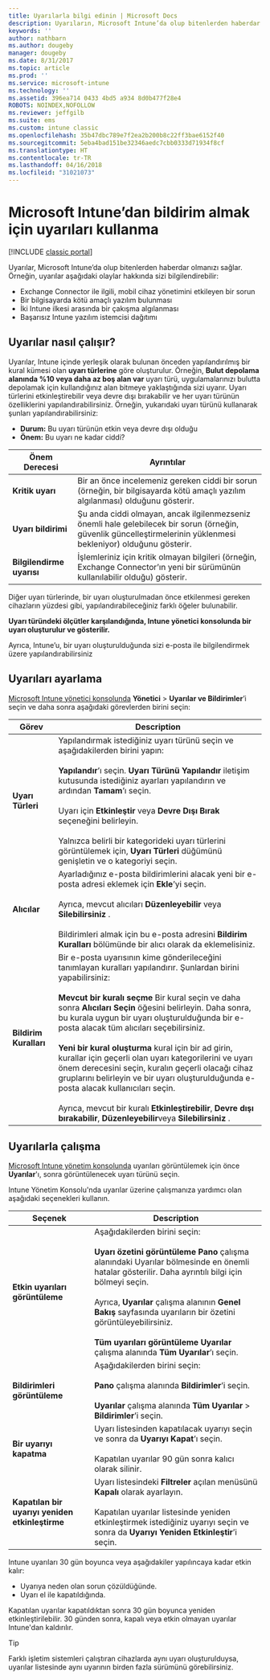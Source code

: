 ```yaml
---
title: Uyarılarla bilgi edinin | Microsoft Docs
description: Uyarıların, Microsoft Intune’da olup bitenlerden haberdar olmanızı nasıl sağladığını öğrenin.
keywords: ''
author: nathbarn
ms.author: dougeby
manager: dougeby
ms.date: 8/31/2017
ms.topic: article
ms.prod: ''
ms.service: microsoft-intune
ms.technology: ''
ms.assetid: 396ea714 0433 4bd5 a934 8d0b477f28e4
ROBOTS: NOINDEX,NOFOLLOW
ms.reviewer: jeffgilb
ms.suite: ems
ms.custom: intune classic
ms.openlocfilehash: 35b47dbc789e7f2ea2b200b8c22ff3bae6152f40
ms.sourcegitcommit: 5eba4bad151be32346aedc7cbb0333d71934f8cf
ms.translationtype: HT
ms.contentlocale: tr-TR
ms.lasthandoff: 04/16/2018
ms.locfileid: "31021073"
---
```

#  <a name="use-alerts-to-get-notified-by-microsoft-intune"></a>Microsoft Intune’dan bildirim almak için uyarıları kullanma

[!INCLUDE [classic portal](../includes/classic-portal.md)]

Uyarılar, Microsoft Intune’da olup bitenlerden haberdar olmanızı sağlar. Örneğin, uyarılar aşağıdaki olaylar hakkında sizi bilgilendirebilir:
- Exchange Connector ile ilgili, mobil cihaz yönetimini etkileyen bir sorun
- Bir bilgisayarda kötü amaçlı yazılım bulunması
- İki Intune ilkesi arasında bir çakışma algılanması
- Başarısız Intune yazılım istemcisi dağıtımı

## <a name="how-alerts-work"></a>Uyarılar nasıl çalışır?

Uyarılar, Intune içinde yerleşik olarak bulunan önceden yapılandırılmış bir kural kümesi olan **uyarı türlerine** göre oluşturulur. Örneğin, **Bulut depolama alanında %10 veya daha az boş alan var** uyarı türü, uygulamalarınızı bulutta depolamak için kullandığınız alan bitmeye yaklaştığında sizi uyarır. Uyarı türlerini etkinleştirebilir veya devre dışı bırakabilir ve her uyarı türünün özelliklerini yapılandırabilirsiniz. Örneğin, yukarıdaki uyarı türünü kullanarak şunları yapılandırabilirsiniz:

- **Durum:** Bu uyarı türünün etkin veya devre dışı olduğu
- **Önem:** Bu uyarı ne kadar ciddi?

|Önem Derecesi|Ayrıntılar|
|--|---|
|**Kritik uyarı**|Bir an önce incelemeniz gereken ciddi bir sorun (örneğin, bir bilgisayarda kötü amaçlı yazılım algılanması) olduğunu gösterir.|
|**Uyarı bildirimi**|Şu anda ciddi olmayan, ancak ilgilenmezseniz önemli hale gelebilecek bir sorun (örneğin, güvenlik güncelleştirmelerinin yüklenmesi bekleniyor) olduğunu gösterir.|
|**Bilgilendirme uyarısı**|İşlemleriniz için kritik olmayan bilgileri (örneğin, Exchange Connector’ın yeni bir sürümünün kullanılabilir olduğu) gösterir.|

Diğer uyarı türlerinde, bir uyarı oluşturulmadan önce etkilenmesi gereken cihazların yüzdesi gibi, yapılandırabileceğiniz farklı öğeler bulunabilir.

**Uyarı türündeki ölçütler karşılandığında, Intune yönetici konsolunda bir uyarı oluşturulur ve gösterilir.**

Ayrıca, Intune’u, bir uyarı oluşturulduğunda sizi e-posta ile bilgilendirmek üzere yapılandırabilirsiniz

## <a name="set-up-alerts"></a>Uyarıları ayarlama

[Microsoft Intune yönetici konsolunda](https://manage.microsoft.com) **Yönetici** &gt; **Uyarılar ve Bildirimler**’i seçin ve daha sonra aşağıdaki görevlerden birini seçin:

|Görev|Description|
|---|------|
|**Uyarı Türleri**|Yapılandırmak istediğiniz uyarı türünü seçin ve aşağıdakilerden birini yapın:<br /><br />**Yapılandır**’ı seçin. **Uyarı Türünü Yapılandır** iletişim kutusunda istediğiniz ayarları yapılandırın ve ardından **Tamam**’ı seçin.<br /><br />Uyarı için **Etkinleştir** veya **Devre Dışı Bırak** seçeneğini belirleyin.<br /><br />Yalnızca belirli bir kategorideki uyarı türlerini görüntülemek için, **Uyarı Türleri** düğümünü genişletin ve o kategoriyi seçin.|
|**Alıcılar**|Ayarladığınız e-posta bildirimlerini alacak yeni bir e-posta adresi eklemek için **Ekle**’yi seçin.<br /><br />Ayrıca, mevcut alıcıları **Düzenleyebilir** veya **Silebilirsiniz** .<br /><br />Bildirimleri almak için bu e-posta adresini **Bildirim Kuralları** bölümünde bir alıcı olarak da eklemelisiniz.|
|**Bildirim Kuralları**|Bir e-posta uyarısının kime gönderileceğini tanımlayan kuralları yapılandırır. Şunlardan birini yapabilirsiniz:<br /><br />**Mevcut bir kuralı seçme**   Bir kural seçin ve daha sonra **Alıcıları Seçin** öğesini belirleyin. Daha sonra, bu kurala uygun bir uyarı oluşturulduğunda bir e-posta alacak tüm alıcıları seçebilirsiniz.<br /><br />**Yeni bir kural oluşturma**   kural için bir ad girin, kurallar için geçerli olan uyarı kategorilerini ve uyarı önem derecesini seçin, kuralın geçerli olacağı cihaz gruplarını belirleyin ve bir uyarı oluşturulduğunda e-posta alacak kullanıcıları seçin.<br /><br />Ayrıca, mevcut bir kuralı **Etkinleştirebilir**, **Devre dışı bırakabilir**, **Düzenleyebilir**veya **Silebilirsiniz** .|

## <a name="working-with-alerts"></a>Uyarılarla çalışma

[Microsoft Intune yönetim konsolunda](https://manage.microsoft.com) uyarıları görüntülemek için önce **Uyarılar**'ı, sonra görüntülenecek uyarı türünü seçin.

Intune Yönetim Konsolu'nda uyarılar üzerine çalışmanıza yardımcı olan aşağıdaki seçenekleri kullanın.

|Seçenek|Description|
|-----|----|
|**Etkin uyarıları görüntüleme**|Aşağıdakilerden birini seçin:<br /><br />**Uyarı özetini görüntüleme**   **Pano** çalışma alanındaki Uyarılar bölmesinde en önemli hatalar gösterilir. Daha ayrıntılı bilgi için bölmeyi seçin.<br /><br />Ayrıca, **Uyarılar** çalışma alanının **Genel Bakış** sayfasında uyarıların bir özetini görüntüleyebilirsiniz.<br /><br />**Tüm uyarıları görüntüleme**   **Uyarılar** çalışma alanında **Tüm Uyarılar**’ı seçin.|
|**Bildirimleri görüntüleme**|Aşağıdakilerden birini seçin:<br /><br />**Pano** çalışma alanında **Bildirimler**’i seçin.<br /><br />**Uyarılar** çalışma alanında **Tüm Uyarılar** &gt; **Bildirimler**’i seçin.|
|**Bir uyarıyı kapatma**|Uyarı listesinden kapatılacak uyarıyı seçin ve sonra da **Uyarıyı Kapat**’ı seçin.<br /><br />Kapatılan uyarılar 90 gün sonra kalıcı olarak silinir.|
|**Kapatılan bir uyarıyı yeniden etkinleştirme**|Uyarı listesindeki **Filtreler** açılan menüsünü **Kapalı** olarak ayarlayın.<br /><br />Kapatılan uyarılar listesinde yeniden etkinleştirmek istediğiniz uyarıyı seçin ve sonra da **Uyarıyı Yeniden Etkinleştir**’i seçin.|

Intune uyarıları 30 gün boyunca veya aşağıdakiler yapılıncaya kadar etkin kalır:

- Uyarıya neden olan sorun çözüldüğünde.
- Uyarı el ile kapatıldığında.

Kapatılan uyarılar kapatıldıktan sonra 30 gün boyunca yeniden etkinleştirilebilir. 30 günden sonra, kapalı veya etkin olmayan uyarılar Intune'dan kaldırılır.

> [!TIP]
> Farklı işletim sistemleri çalıştıran cihazlarda aynı uyarı oluşturulduysa, uyarılar listesinde aynı uyarının birden fazla sürümünü görebilirsiniz.
